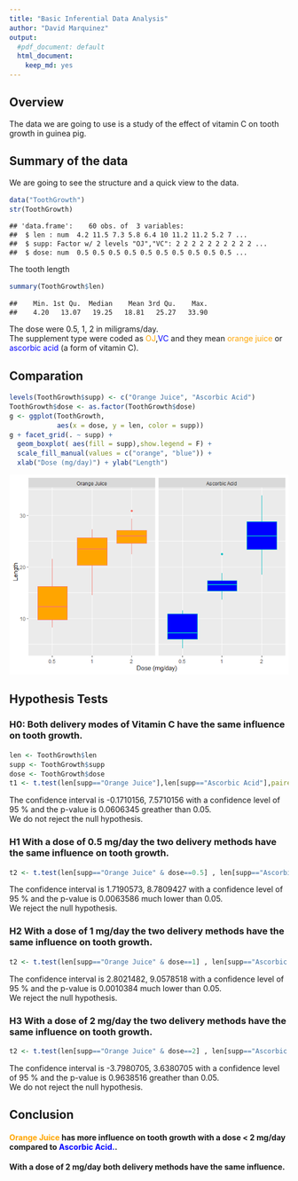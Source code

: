 ```yaml
---
title: "Basic Inferential Data Analysis"
author: "David Marquinez"
output:
  #pdf_document: default
  html_document:
    keep_md: yes
---
```



## Overview  

The data we are going to use is a study of the effect of vitamin C on tooth growth in guinea pig.  

## Summary of the data  

We are going to see the structure and a quick view to the data.

```r
data("ToothGrowth")
str(ToothGrowth)
```

```
## 'data.frame':	60 obs. of  3 variables:
##  $ len : num  4.2 11.5 7.3 5.8 6.4 10 11.2 11.2 5.2 7 ...
##  $ supp: Factor w/ 2 levels "OJ","VC": 2 2 2 2 2 2 2 2 2 2 ...
##  $ dose: num  0.5 0.5 0.5 0.5 0.5 0.5 0.5 0.5 0.5 0.5 ...
```
The tooth length 

```r
summary(ToothGrowth$len)
```

```
##    Min. 1st Qu.  Median    Mean 3rd Qu.    Max. 
##    4.20   13.07   19.25   18.81   25.27   33.90
```
The dose were 0.5, 1, 2 in miligrams/day.  
The supplement type were coded as <span style='color: orange;'>OJ</span>,<span style='color: blue;'>VC</span> and they mean <span style='color: orange;'>orange juice</span> or <span style='color: blue;'>ascorbic acid</span> (a form of vitamin C).  

## Comparation   


```r
levels(ToothGrowth$supp) <- c("Orange Juice", "Ascorbic Acid")
ToothGrowth$dose <- as.factor(ToothGrowth$dose)
g <- ggplot(ToothGrowth, 
            aes(x = dose, y = len, color = supp))
g + facet_grid(. ~ supp) + 
  geom_boxplot( aes(fill = supp),show.legend = F) +
  scale_fill_manual(values = c("orange", "blue")) +
  xlab("Dose (mg/day)") + ylab("Length")
```

![](part2_files/figure-html/unnamed-chunk-3-1.png)<!-- -->

## Hypothesis Tests  

### H0: Both delivery modes of Vitamin C have the same influence on tooth growth. 


```r
len <- ToothGrowth$len
supp <- ToothGrowth$supp
dose <- ToothGrowth$dose
t1 <- t.test(len[supp=="Orange Juice"],len[supp=="Ascorbic Acid"],paired=F,conf.level = 0.95)
```

The confidence interval is -0.1710156, 7.5710156 with a confidence level of 95 % and the p-value is 0.0606345 greather than 0.05.  
We do not reject the null hypothesis.  

### H1 With a dose of 0.5 mg/day the two delivery methods have the same influence on tooth growth.  

```r
t2 <- t.test(len[supp=="Orange Juice" & dose==0.5] , len[supp=="Ascorbic Acid" & dose==0.5], paired=F, conf.level = 0.95)
```

The confidence interval is 1.7190573, 8.7809427 with a confidence level of 95 % and the p-value is 0.0063586 much lower than 0.05.  
We  reject the null hypothesis.  

### H2 With a dose of 1 mg/day the two delivery methods have the same influence on tooth growth.  

```r
t2 <- t.test(len[supp=="Orange Juice" & dose==1] , len[supp=="Ascorbic Acid" & dose==1], paired=F, conf.level = 0.95)
```

The confidence interval is 2.8021482, 9.0578518 with a confidence level of 95 % and the p-value is 0.0010384 much lower than 0.05.  
We  reject the null hypothesis.  

### H3 With a dose of 2 mg/day the two delivery methods have the same influence on tooth growth.  

```r
t2 <- t.test(len[supp=="Orange Juice" & dose==2] , len[supp=="Ascorbic Acid" & dose==2], paired=F, conf.level = 0.95)
```

The confidence interval is -3.7980705, 3.6380705 with a confidence level of 95 % and the p-value is 0.9638516 greather than 0.05.  
We  do not reject the null hypothesis.

## Conclusion  
#### **<span style='color: orange;'>Orange Juice</span>** has more influence on tooth growth with a dose < 2 mg/day compared to **<span style='color: blue;'>Ascorbic Acid.</span>**.  
#### With a dose of 2 mg/day both delivery methods have the same influence.
